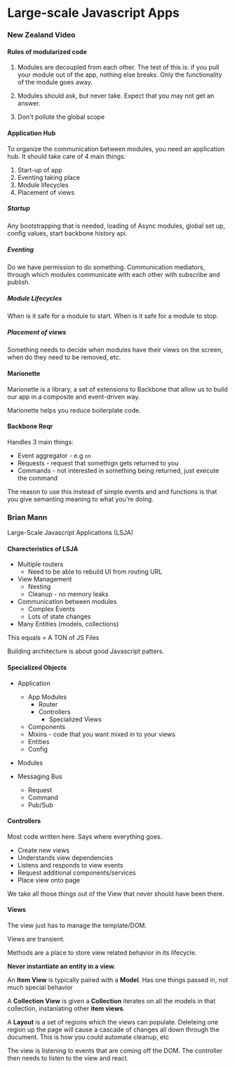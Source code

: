 # Large-scale Javascript Apps

### New Zealand Video

#### Rules of modularized code

1. Modules are decoupled from each other. The test of this is: if you pull your module out of the app, nothing else breaks. Only the functionality of the module goes away.

2. Modules should ask, but never take. Expect that you may not get an answer.

3. Don't pollute the global scope

#### Application Hub

To organize the communication between modules, you need an application hub. It should take care of 4 main things:

1. Start-up of app
2. Eventing taking place
3. Module lifecycles
4. Placement of views

##### Startup

Any bootstrapping that is needed, loading of Async modules, global set up, config values, start backbone history api.

##### Eventing

Do we have permission to do something. Communication mediators, through which modules communicate with each other with subscribe and publish.

##### Module Lifecycles

When is it safe for a module to start. When is it safe for a module to stop. 

##### Placement of views

Something needs to decide when modules have their views on the screen, when do they need to be removed, etc.

#### Marionette

Marionette is a library, a set of extensions to Backbone that allow us to build our app in a composite and event-driven way.

Marionette helps you reduce boilerplate code.

#### Backbone Reqr

Handles 3 main things:

* Event aggregator - e.g `on` 
* Requests - request that somethign gets returned to you
* Commands - not interested in something being returned, just execute the command

The reason to use this instead of simple events and and functions is that you give semanting meaning to what you're doing.

### Brian Mann

Large-Scale Javascript Applications (LSJA)

#### Charecteristics of LSJA

* Multiple routers
  * Need to be able to rebuild UI from routing URL 
* View Management
  * Nesting
  * Cleanup - no memory leaks
* Communication between modules
  * Complex Events
  * Lots of state changes
* Many Entities (models, collections)

This equals = A TON of JS Files

Building architecture is about good Javascript patters.

#### Specialized Objects

* Application
  * App Modules
    * Router
    * Controllers
      * Specialized Views
  * Components
  * Mixins - code that you want mixed in to your views
  * Entities
  * Config

* Modules
* Messaging Bus
  * Request
  * Command
  * Pub/Sub

#### Controllers

Most code written here.  Says where everything goes.

* Create new views
* Understands view dependencies
* Listens and responds to view events
* Request additional components/services
* Place view onto page

We take all those things out of the View that never should have been there.

#### Views

The view just has to manage the template/DOM.

Views are transient. 

Methods are a place to store view related behavior in its lifecycle. 

**Never instantiate an entity in a view.**

An **Item View** is typically paired with a **Model**. Has one things passed in, not much special behavior

A **Collection View** is given a **Collection** iterates on all the models in that collection, instaniating other **item views**.

A **Layout** is a set of regions which the views can populate. Deleteing one region up the page will cause a cascade of changes all down through the document. This is how you could automate cleanup, etc

The view is listening to events that are coming off the DOM. The controller then needs to listen to the view and react.










